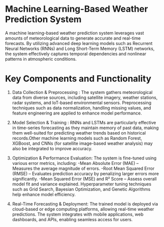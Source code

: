 # Machine Learning-Based Weather Prediction System
A machine learning-based weather prediction system leverages vast amounts of meteorological data to generate accurate and real-time forecasts. By utilizing advanced deep learning models such as Recurrent Neural Networks (RNNs) and Long Short-Term Memory (LSTM) networks, the system effectively captures temporal dependencies and nonlinear patterns in atmospheric conditions.

# Key Components and Functionality

1. Data Collection & Preprocessing :
The system gathers meteorological data from diverse sources, including satellite imagery, weather stations, radar systems, and IoT-based environmental sensors.
Preprocessing techniques such as data normalization, handling missing values, and feature engineering are applied to enhance model performance.

2. Model Selection & Training :
RNNs and LSTMs are particularly effective in time-series forecasting as they maintain memory of past data, making them well-suited for predicting weather trends based on historical records.Other machine learning models such as Random Forest, XGBoost, and CNNs (for satellite image-based weather analysis) may also be integrated to improve accuracy.

 3. Optimization & Performance Evaluation:
The system is fine-tuned using various error metrics, including:
-Mean Absolute Error (MAE) – Measures the average magnitude of errors.
-Root Mean Squared Error (RMSE) – Evaluates prediction accuracy by penalizing larger errors more significantly.
-Mean Squared Error (MSE) and R² Score – Assess overall model fit and variance explained.
Hyperparameter tuning techniques such as Grid Search, Bayesian Optimization, and Genetic Algorithms help enhance model efficiency.

4. Real-Time Forecasting & Deployment:
The trained model is deployed via cloud-based or edge computing platforms, allowing real-time weather predictions.
The system integrates with mobile applications, web dashboards, and APIs, enabling seamless access for users.
